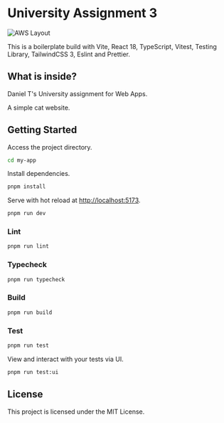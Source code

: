 # University Assignment 3

![AWS Layout](https://github.com/Daniel-R-Thornton/Assignment3/assets/40253824/5d42a767-367c-4142-b6fc-ec304fb2dc2f)

This is a boilerplate build with Vite, React 18, TypeScript, Vitest, Testing Library, TailwindCSS 3, Eslint and Prettier.

## What is inside?

Daniel T's University assignment for Web Apps.

A simple cat website.

## Getting Started

Access the project directory.

```bash
cd my-app
```

Install dependencies.

```bash
pnpm install
```

Serve with hot reload at <http://localhost:5173>.

```bash
pnpm run dev
```

### Lint

```bash
pnpm run lint
```

### Typecheck

```bash
pnpm run typecheck
```

### Build

```bash
pnpm run build
```

### Test

```bash
pnpm run test
```

View and interact with your tests via UI.

```bash
pnpm run test:ui
```

## License

This project is licensed under the MIT License.
